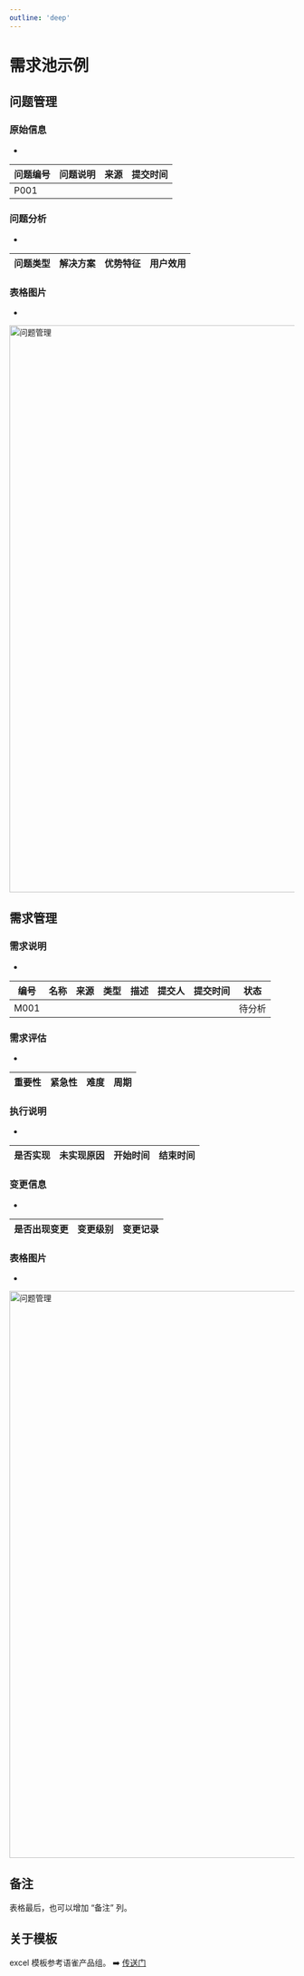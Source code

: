 ```yaml
---
outline: 'deep'
---
```


# 需求池示例

## 问题管理

### 原始信息

-

| 问题编号 | 问题说明 | 来源 | 提交时间 |
| -------- | -------- | ---- | -------- |
| P001     |          |      |          |

### 问题分析

-

| 问题类型 | 解决方案 | 优势特征 | 用户效用 |
| -------- | -------- | -------- | -------- |

### 表格图片

-

<img alt="问题管理" src=https://cheny-chenyu.oss-cn-chengdu.aliyuncs.com/my-agile-team-document/po-12.png width="1000"/>

## 需求管理

### 需求说明

-

| 编号 | 名称 | 来源 | 类型 | 描述 | 提交人 | 提交时间 | 状态   |
| ---- | ---- | ---- | ---- | ---- | ------ | -------- | ------ |
| M001 |      |      |      |      |        |          | 待分析 |

### 需求评估

-

| 重要性 | 紧急性 | 难度 | 周期 |
| ------ | ------ | ---- | ---- |

### 执行说明

-

| 是否实现 | 未实现原因 | 开始时间 | 结束时间 |
| -------- | ---------- | -------- | -------- |

### 变更信息

-

| 是否出现变更 | 变更级别 | 变更记录 |
| ------------ | -------- | -------- |

### 表格图片

-

<img alt="问题管理" src=https://cheny-chenyu.oss-cn-chengdu.aliyuncs.com/my-agile-team-document/po-13.png width="1000"/>

## 备注

表格最后，也可以增加 “备注” 列。

## 关于模板

excel 模板参考语雀产品组。 ➡️ [传送门](https://xc0mg8.yuque.com/xc0mg8/bg1lss/ze7ntf)
